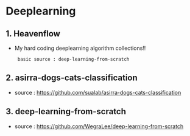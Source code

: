# Deeplearning

## 1. Heavenflow
 * My hard coding deeplearning algorithm collections!!
 
        basic source : deep-learning-from-scratch
        
## 2. asirra-dogs-cats-classification
 * source : https://github.com/sualab/asirra-dogs-cats-classification

## 3. deep-learning-from-scratch
 * source : https://github.com/WegraLee/deep-learning-from-scratch
